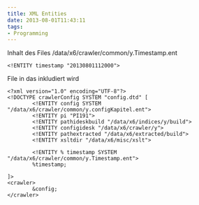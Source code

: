 ```yaml
---
title: XML Entities
date: 2013-08-01T11:43:11
tags: 
- Programming
---
```


Inhalt des Files /data/x6/crawler/common/y.Timestamp.ent

    <!ENTITY timestamp "20130801112000">

File in das inkludiert wird

```
<?xml version="1.0" encoding="UTF-8"?>
<!DOCTYPE crawlerConfig SYSTEM "config.dtd" [
        <!ENTITY config SYSTEM "/data/x6/crawler/common/y.configKapitel.ent">
        <!ENTITY pi "PI191">
        <!ENTITY pathideskbuild "/data/x6/indices/y/build">
        <!ENTITY configidesk "/data/x6/crawler/y">
        <!ENTITY pathextracted "/data/x6/extracted/build">
        <!ENTITY xsltdir "/data/x6/misc/xslt">

        <!ENTITY % timestamp SYSTEM "/data/x6/crawler/common/y.Timestamp.ent">
        %timestamp;

]>
<crawler>
        &config;
</crawler>
```
